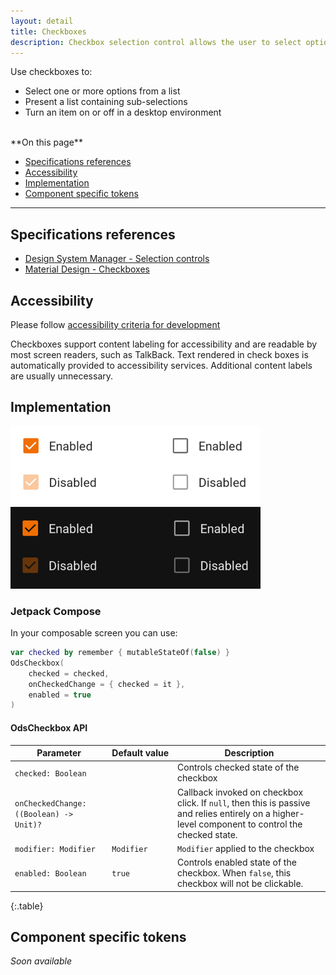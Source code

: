 ```yaml
---
layout: detail
title: Checkboxes
description: Checkbox selection control allows the user to select options.
---
```


Use checkboxes to:

* Select one or more options from a list
* Present a list containing sub-selections
* Turn an item on or off in a desktop environment

<br>
**On this page**

* [Specifications references](#specifications-references)
* [Accessibility](#accessibility)
* [Implementation](#implementation)
* [Component specific tokens](#component-specific-tokens)

---

## Specifications references

- [Design System Manager - Selection controls](https://system.design.orange.com/0c1af118d/p/14638a-selection-controls/b/352c00)
- [Material Design - Checkboxes](https://material.io/components/checkboxes/)

## Accessibility

Please follow [accessibility criteria for development](https://a11y-guidelines.orange.com/en/mobile/android/development/)

Checkboxes support content labeling for accessibility and are readable by most screen readers, such
as TalkBack. Text rendered in check boxes is automatically provided to accessibility services.
Additional content labels are usually unnecessary.

## Implementation

![Checkbox](images/checkbox_light.png) ![Checkbox dark](images/checkbox_dark.png)

### Jetpack Compose

In your composable screen you can use:

```kotlin
var checked by remember { mutableStateOf(false) }
OdsCheckbox(
    checked = checked,
    onCheckedChange = { checked = it },
    enabled = true
)
```

#### OdsCheckbox API

Parameter | Default&nbsp;value | Description
-- | -- | --
`checked: Boolean` | | Controls checked state of the checkbox
`onCheckedChange: ((Boolean) -> Unit)?` | | Callback invoked on checkbox click. If `null`, then this is passive and relies entirely on a higher-level component to control the checked state.
`modifier: Modifier` | `Modifier` | `Modifier` applied to the checkbox
`enabled: Boolean` | `true` | Controls enabled state of the checkbox. When `false`, this checkbox will not be clickable.
{:.table}

## Component specific tokens

_Soon available_
